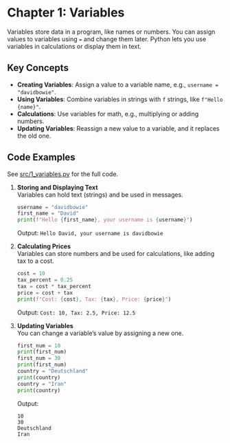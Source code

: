 # Chapter 1: Variables

Variables store data in a program, like names or numbers. You can assign values to variables using `=` and change them later. Python lets you use variables in calculations or display them in text.

## Key Concepts
- **Creating Variables**: Assign a value to a variable name, e.g., `username = "davidbowie"`.
- **Using Variables**: Combine variables in strings with `f` strings, like `f"Hello {name}"`.
- **Calculations**: Use variables for math, e.g., multiplying or adding numbers.
- **Updating Variables**: Reassign a new value to a variable, and it replaces the old one.

## Code Examples
See [src/1_variables.py](src/1_variables.py) for the full code.

1. **Storing and Displaying Text**  
   Variables can hold text (strings) and be used in messages.

   ```python
   username = "davidbowie"
   first_name = "David"
   print(f"Hello {first_name}, your username is {username}")
   ```

   Output: `Hello David, your username is davidbowie`

2. **Calculating Prices**  
   Variables can store numbers and be used for calculations, like adding tax to a cost.

   ```python
   cost = 10
   tax_percent = 0.25
   tax = cost * tax_percent
   price = cost + tax
   print(f"Cost: {cost}, Tax: {tax}, Price: {price}")
   ```

   Output: `Cost: 10, Tax: 2.5, Price: 12.5`

3. **Updating Variables**  
   You can change a variable’s value by assigning a new one.

   ```python
   first_num = 10
   print(first_num)
   first_num = 30
   print(first_num)
   country = "Deutschland"
   print(country)
   country = "Iran"
   print(country)
   ```

   Output:
   ```
   10
   30
   Deutschland
   Iran
   ```